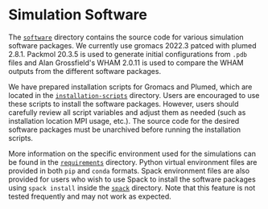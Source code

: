 # Simulation Software

The [`software`](./../software) directory contains the source code for various simulation software packages.
We currently use gromacs 2022.3 patced with plumed 2.8.1.
Packmol 20.3.5 is used to generate initial configurations from `.pdb` files and Alan Grossfield's WHAM 2.0.11 is used to compare the WHAM outputs from the different software packages.

We have prepared installation scripts for Gromacs and Plumed, which are located in the [`installation-scripts`](./installation-scripts) directory.
Users are encouraged to use these scripts to install the software packages.
However, users should carefully review all script variables and adjust them as needed (such as installation location MPI usage, etc.).
The source code for the desired software packages must be unarchived before running the installation scripts.

More information on the specific environment used for the simulations can be found in the [`requirements`](./requirements) directory.
Python virtual environment files are provided in both `pip` and `conda` formats.
Spack environment files are also provided for users who wish to use Spack to install the software packages using `spack install` inside the [`spack`](./requirements//spack) directory.
Note that this feature is not tested frequently and may not work as expected.
